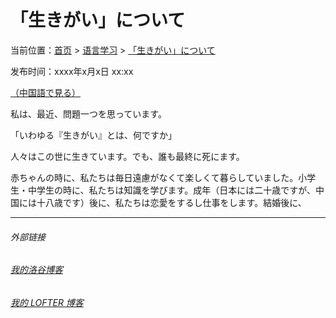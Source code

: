 # 「生きがい」について

当前位置：[首页](index.md) > [语言学习](lang.md) > [「生きがい」について](lang-1.md)

发布时间：xxxx年x月x日 xx:xx

[（中国語で見る）](insp-3.md)

私は、最近、問題一つを思っています。

「いわゆる『生きがい』とは、何ですか」

人々はこの世に生きています。でも、誰も最終に死にます。

赤ちゃんの時に、私たちは毎日遠慮がなくて楽しくて暮らしていました。小学生・中学生の時に、私たちは知識を学びます。成年（日本には二十歳ですが、中国には十八歳です）後に、私たちは恋愛をするし仕事をします。結婚後に、

---
###### 外部链接
###### [我的洛谷博客](https://muhyih.blog.luogu.org/)
###### [我的 LOFTER 博客](https://seven-celsius-sunny.lofter.com/)

